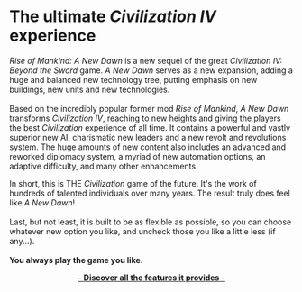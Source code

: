# The ultimate _Civilization IV_ experience

_Rise of Mankind: A New Dawn_ is a new sequel of the great _Civilization IV: Beyond the Sword_ game. _A New Dawn_ serves as a new expansion, adding a huge and balanced new technology tree, putting emphasis on new buildings, new units and new technologies.<br>
<br>
Based on the incredibly popular former mod  _Rise of Mankind_, _A New Dawn_ transforms _Civilization IV_, reaching to new heights and giving the players the best _Civilization_ experience of all time.
It contains a powerful and vastly superior new AI, charismatic new leaders and a new revolt and revolutions system. The huge amounts of new content also includes an advanced and reworked diplomacy system, a myriad of new automation options, an adaptive difficulty, and many other enhancements.

In short, this is THE _Civilization_ game of the future. It's the work of hundreds of talented individuals over many years. The result truly does feel like _A New Dawn_!<br>
<br>
Last, but not least, it is built to be as flexible as possible, so you can choose whatever new option you like, and uncheck those you like a little less (if any...).<br>
<br>
**You always play the game you like.**<br>
<center><a href="{{ site.url }}/pages/features/">- <strong>Discover all the features it provides</strong> -</center>
